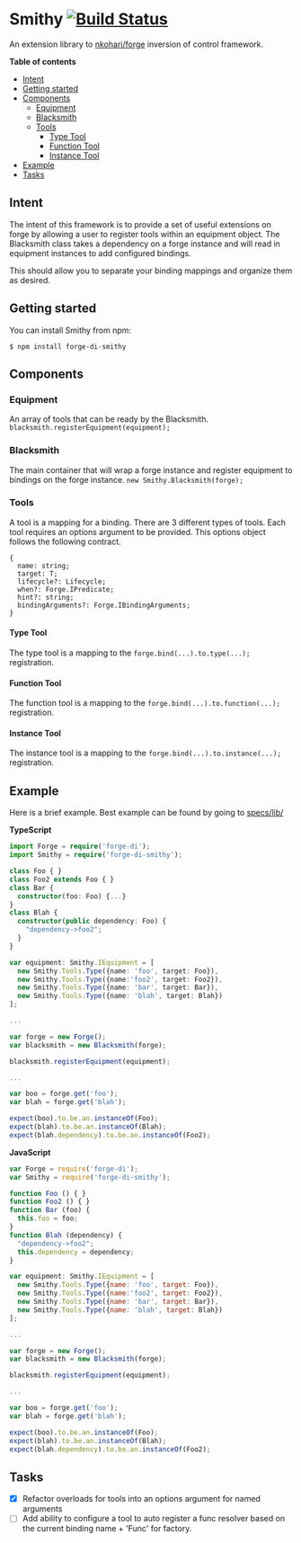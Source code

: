 # Smithy [![Build Status](https://travis-ci.org/adamcarr/forge-di-smithy.svg?branch=master)](https://travis-ci.org/adamcarr/forge-di-smithy)

An extension library to [nkohari/forge](https://github.com/nkohari/forge) inversion of control framework.

**Table of contents**

- [Intent](#intent)
- [Getting started](#getting-started)
- [Components](#components)
  - [Equipment](#equipment)
  - [Blacksmith](#blacksmith)
  - [Tools](#tools)
    - [Type Tool](#type-tool)
    - [Function Tool](#function-tool)
    - [Instance Tool](#instance-tool)
- [Example](#example)
- [Tasks](#tasks)

## Intent

The intent of this framework is to provide a set of useful extensions on forge by allowing a user to register tools within an equipment object. The Blacksmith class takes a dependency on a forge instance and will read in equipment instances to add configured bindings.

This should allow you to separate your binding mappings and organize them as desired.

## Getting started

You can install Smithy from npm:

```
$ npm install forge-di-smithy
```

## Components

### Equipment

An array of tools that can be ready by the Blacksmith. `blacksmith.registerEquipment(equipment);`

### Blacksmith

The main container that will wrap a forge instance and register equipment to bindings on the forge instance. `new Smithy.Blacksmith(forge);`

### Tools

A tool is a mapping for a binding. There are 3 different types of tools. Each tool requires an options argument to be provided. This options object follows the following contract.

```
{
  name: string;
  target: T;
  lifecycle?: Lifecycle;
  when?: Forge.IPredicate;
  hint?: string;
  bindingArguments?: Forge.IBindingArguments;
}
```

#### Type Tool

The type tool is a mapping to the `forge.bind(...).to.type(...);` registration.

#### Function Tool

The function tool is a mapping to the `forge.bind(...).to.function(...);` registration.

#### Instance Tool

The instance tool is a mapping to the `forge.bind(...).to.instance(...);` registration.

## Example

Here is a brief example. Best example can be found by going to [specs/lib/](specs/lib/)

**TypeScript**
```typescript
import Forge = require('forge-di');
import Smithy = require('forge-di-smithy');

class Foo { }
class Foo2 extends Foo { }
class Bar {
  constructor(foo: Foo) {...}
}
class Blah {
  constructor(public dependency: Foo) {
    "dependency->foo2";
  }
}

var equipment: Smithy.IEquipment = [
  new Smithy.Tools.Type({name: 'foo', target: Foo}),
  new Smithy.Tools.Type({name:'foo2', target: Foo2}),
  new Smithy.Tools.Type({name: 'bar', target: Bar}),
  new Smithy.Tools.Type({name: 'blah', target: Blah})
];

...

var forge = new Forge();
var blacksmith = new Blacksmith(forge);

blacksmith.registerEquipment(equipment);

...

var boo = forge.get('foo');
var blah = forge.get('blah');

expect(boo).to.be.an.instanceOf(Foo);
expect(blah).to.be.an.instanceOf(Blah);
expect(blah.dependency).to.be.an.instanceOf(Foo2);
```

**JavaScript**
```javascript
var Forge = require('forge-di');
var Smithy = require('forge-di-smithy');

function Foo () { }
function Foo2 () { }
function Bar (foo) {
  this.foo = foo;
}
function Blah (dependency) {
  "dependency->foo2";
  this.dependency = dependency;
}

var equipment: Smithy.IEquipment = [
  new Smithy.Tools.Type({name: 'foo', target: Foo}),
  new Smithy.Tools.Type({name:'foo2', target: Foo2}),
  new Smithy.Tools.Type({name: 'bar', target: Bar}),
  new Smithy.Tools.Type({name: 'blah', target: Blah})
];

...

var forge = new Forge();
var blacksmith = new Blacksmith(forge);

blacksmith.registerEquipment(equipment);

...

var boo = forge.get('foo');
var blah = forge.get('blah');

expect(boo).to.be.an.instanceOf(Foo);
expect(blah).to.be.an.instanceOf(Blah);
expect(blah.dependency).to.be.an.instanceOf(Foo2);
```

## Tasks

- [x] Refactor overloads for tools into an options argument for named arguments
- [ ] Add ability to configure a tool to auto register a func resolver based on the current binding name + 'Func' for factory.
